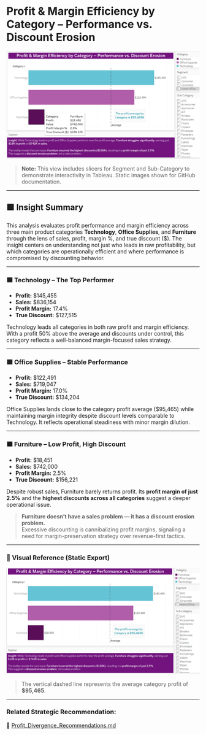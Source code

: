 # Profit & Margin Efficiency by Category – Performance vs. Discount Erosion

![Profit Margin Efficiency Tooltip View](/Assets/Profit_Margin_Efficiency_ProductCat_Perf_Disc_ErosionTT.png)

> **Note:** This view includes slicers for Segment and Sub-Category to demonstrate interactivity in Tableau. Static images shown for GitHub documentation.

---

## 🟩 Insight Summary

This analysis evaluates profit performance and margin efficiency across three main product categories **Technology**, **Office Supplies**, and **Furniture** through the lens of sales, profit, margin %, and true discount ($). The insight centers on understanding not just who leads in raw profitability, but which categories are operationally efficient and where performance is compromised by discounting behavior.

---

### 🟦 Technology – The Top Performer

- **Profit:** $145,455  
- **Sales:** $836,154  
- **Profit Margin:** 17.4%  
- **True Discount:** $127,515  

Technology leads all categories in both raw profit and margin efficiency. With a profit 50% above the average and discounts under control, this category reflects a well-balanced margin-focused sales strategy.

---

### 🟪 Office Supplies – Stable Performance

- **Profit:** $122,491  
- **Sales:** $719,047  
- **Profit Margin:** 17.0%  
- **True Discount:** $134,204  

Office Supplies lands close to the category profit average ($95,465) while maintaining margin integrity despite discount levels comparable to Technology. It reflects operational steadiness with minor margin dilution.

---

### 🟫 Furniture – Low Profit, High Discount

- **Profit:** $18,451  
- **Sales:** $742,000  
- **Profit Margin:** 2.5%  
- **True Discount:** $156,221  

Despite robust sales, Furniture barely returns profit. Its **profit margin of just 2.5%** and the **highest discounts across all categories** suggest a deeper operational issue.

> **Furniture doesn’t have a sales problem — it has a discount erosion problem.**  
> Excessive discounting is cannibalizing profit margins, signaling a need for margin-preservation strategy over revenue-first tactics.

---

### 🔵 Visual Reference (Static Export)

![Profit Margin Efficiency](../../Assets/Profit_Margin_Efficiency_ProductCat_Perf_Disc_Erosion.png)

> The vertical dashed line represents the average category profit of **$95,465**.

---

### Related Strategic Recommendation:
📄 [Profit_Divergence_Recommendations.md](../../Strategic_Recommendations/Profit_Divergence_Recommendation.md)


